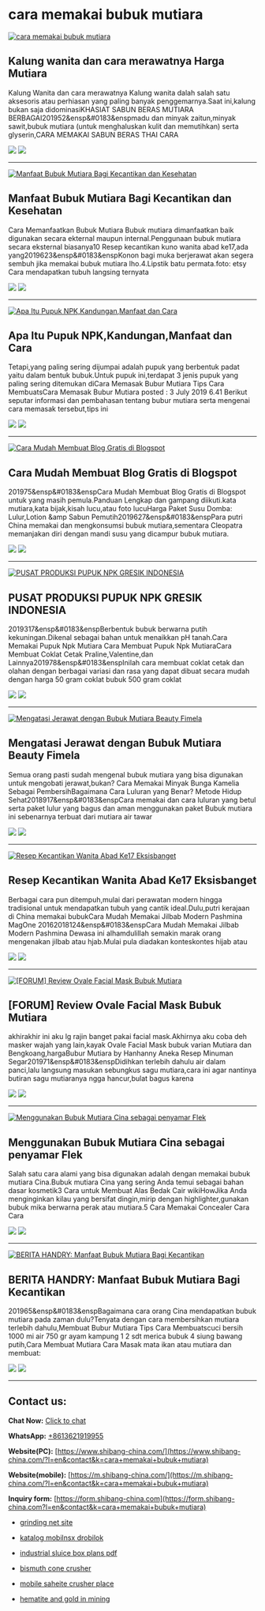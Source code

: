 # cara memakai bubuk mutiara

<a href="https://swt.shibang-china.com/?l=en&img&k=cara+memakai+bubuk+mutiara" target="_blank">![cara memakai bubuk mutiara](http://static.shibang-china.com/all-800x300/1385.jpg)</a>

## Kalung wanita dan cara merawatnya Harga Mutiara
Kalung Wanita dan cara merawatnya Kalung wanita dalah salah satu aksesoris atau perhiasan yang paling banyak penggemarnya.Saat ini,kalung bukan saja didominasiKHASIAT SABUN BERAS MUTIARA BERBAGAI201952&ensp&#0183&enspmadu dan minyak zaitun,minyak sawit,bubuk mutiara (untuk menghaluskan kulit dan memutihkan) serta glyserin,CARA MEMAKAI SABUN BERAS THAI CARA


<a href="https://whatsapp.shibangsoft.com/WhatsApp.php" target="_blank" title="WhatsApp">![](http://static.shibang-china.com/icon/whatsapp.png)</a> <a href="https://swt.shibang-china.com/?l=en&icon&k=cara+memakai+bubuk+mutiara" target="_blank">![](http://static.shibang-china.com/icon/chat-en.png)</a>

---

<a href="https://swt.shibang-china.com/?l=en&img&k=cara+memakai+bubuk+mutiara" target="_blank">![Manfaat Bubuk Mutiara Bagi Kecantikan dan Kesehatan](http://static.shibang-china.com/all-800x300/1062.jpg)</a>

## Manfaat Bubuk Mutiara Bagi Kecantikan dan Kesehatan
Cara Memanfaatkan Bubuk Mutiara Bubuk mutiara dimanfaatkan baik digunakan secara ekternal maupun internal.Penggunaan bubuk mutiara secara eksternal biasanya10 Resep kecantikan kuno wanita abad ke17,ada yang2019623&ensp&#0183&enspKonon bagi muka berjerawat akan segera sembuh jika memakai bubuk mutiara lho.4.Lipstik batu permata.foto: etsy Cara mendapatkan tubuh langsing ternyata


<a href="https://whatsapp.shibangsoft.com/WhatsApp.php" target="_blank" title="WhatsApp">![](http://static.shibang-china.com/icon/whatsapp.png)</a> <a href="https://swt.shibang-china.com/?l=en&icon&k=cara+memakai+bubuk+mutiara" target="_blank">![](http://static.shibang-china.com/icon/chat-en.png)</a>

---

<a href="https://swt.shibang-china.com/?l=en&img&k=cara+memakai+bubuk+mutiara" target="_blank">![Apa Itu Pupuk NPK,Kandungan,Manfaat dan Cara](http://static.shibang-china.com/all-800x300/1522.jpg)</a>

## Apa Itu Pupuk NPK,Kandungan,Manfaat dan Cara
Tetapi,yang paling sering dijumpai adalah pupuk yang berbentuk padat yaitu dalam bentuk bubuk.Untuk pupuk ini,terdapat 3 jenis pupuk yang paling sering ditemukan diCara Memasak Bubur Mutiara Tips Cara MembuatsCara Memasak Bubur Mutiara posted : 3 July 2019 6.41 Berikut seputar informasi dan pembahasan tentang bubur mutiara serta mengenai cara memasak tersebut,tips ini


<a href="https://whatsapp.shibangsoft.com/WhatsApp.php" target="_blank" title="WhatsApp">![](http://static.shibang-china.com/icon/whatsapp.png)</a> <a href="https://swt.shibang-china.com/?l=en&icon&k=cara+memakai+bubuk+mutiara" target="_blank">![](http://static.shibang-china.com/icon/chat-en.png)</a>

---

<a href="https://swt.shibang-china.com/?l=en&img&k=cara+memakai+bubuk+mutiara" target="_blank">![Cara Mudah Membuat Blog Gratis di Blogspot](http://static.shibang-china.com/all-800x300/900.jpg)</a>

## Cara Mudah Membuat Blog Gratis di Blogspot
201975&ensp&#0183&enspCara Mudah Membuat Blog Gratis di Blogspot untuk yang masih pemula.Panduan Lengkap dan gampang diikuti.kata mutiara,kata bijak,kisah lucu,atau foto lucuHarga Paket Susu Domba: Lulur,Lotion &amp Sabun Pemutih2019627&ensp&#0183&enspPara putri China memakai dan mengkonsumsi bubuk mutiara,sementara Cleopatra memanjakan diri dengan mandi susu yang dicampur bubuk mutiara.


<a href="https://whatsapp.shibangsoft.com/WhatsApp.php" target="_blank" title="WhatsApp">![](http://static.shibang-china.com/icon/whatsapp.png)</a> <a href="https://swt.shibang-china.com/?l=en&icon&k=cara+memakai+bubuk+mutiara" target="_blank">![](http://static.shibang-china.com/icon/chat-en.png)</a>

---

<a href="https://swt.shibang-china.com/?l=en&img&k=cara+memakai+bubuk+mutiara" target="_blank">![PUSAT PRODUKSI PUPUK NPK GRESIK INDONESIA](http://static.shibang-china.com/all-800x300/1323.jpg)</a>

## PUSAT PRODUKSI PUPUK NPK GRESIK INDONESIA
2019317&ensp&#0183&enspBerbentuk bubuk berwarna putih kekuningan.Dikenal sebagai bahan untuk menaikkan pH tanah.Cara Memakai Pupuk Npk Mutiara Cara Membuat Pupuk Npk MutiaraCara Membuat Coklat Cetak Praline,Valentine,dan Lainnya201978&ensp&#0183&enspInilah cara membuat coklat cetak dan olahan dengan berbagai variasi dan rasa yang dapat dibuat secara mudah dengan harga 50 gram coklat bubuk 500 gram coklat


<a href="https://whatsapp.shibangsoft.com/WhatsApp.php" target="_blank" title="WhatsApp">![](http://static.shibang-china.com/icon/whatsapp.png)</a> <a href="https://swt.shibang-china.com/?l=en&icon&k=cara+memakai+bubuk+mutiara" target="_blank">![](http://static.shibang-china.com/icon/chat-en.png)</a>

---

<a href="https://swt.shibang-china.com/?l=en&img&k=cara+memakai+bubuk+mutiara" target="_blank">![Mengatasi Jerawat dengan Bubuk Mutiara Beauty Fimela](http://static.shibang-china.com/all-800x300/408.jpg)</a>

## Mengatasi Jerawat dengan Bubuk Mutiara Beauty Fimela
Semua orang pasti sudah mengenal bubuk mutiara yang bisa digunakan untuk mengobati jerawat,bukan? Cara Memakai Minyak Bunga Kamelia Sebagai PembersihBagaimana Cara Luluran yang Benar? Metode Hidup Sehat2018917&ensp&#0183&enspCara memakai dan cara luluran yang betul serta paket lulur yang bagus dan aman menggunakan paket Bubuk mutiara ini sebenarnya terbuat dari mutiara air tawar


<a href="https://whatsapp.shibangsoft.com/WhatsApp.php" target="_blank" title="WhatsApp">![](http://static.shibang-china.com/icon/whatsapp.png)</a> <a href="https://swt.shibang-china.com/?l=en&icon&k=cara+memakai+bubuk+mutiara" target="_blank">![](http://static.shibang-china.com/icon/chat-en.png)</a>

---

<a href="https://swt.shibang-china.com/?l=en&img&k=cara+memakai+bubuk+mutiara" target="_blank">![Resep Kecantikan Wanita Abad Ke17 Eksisbanget](http://static.shibang-china.com/all-800x300/1291.jpg)</a>

## Resep Kecantikan Wanita Abad Ke17 Eksisbanget
Berbagai cara pun ditempuh,mulai dari perawatan modern hingga tradisional untuk mendapatkan tubuh yang cantik ideal.Dulu,putri kerajaan di China memakai bubukCara Mudah Memakai Jilbab Modern Pashmina MagOne 20162018124&ensp&#0183&enspCara Mudah Memakai Jilbab Modern Pashmina Dewasa ini alhamdulillah semakin marak orang mengenakan jilbab atau hjab.Mulai pula diadakan konteskontes hijab atau


<a href="https://whatsapp.shibangsoft.com/WhatsApp.php" target="_blank" title="WhatsApp">![](http://static.shibang-china.com/icon/whatsapp.png)</a> <a href="https://swt.shibang-china.com/?l=en&icon&k=cara+memakai+bubuk+mutiara" target="_blank">![](http://static.shibang-china.com/icon/chat-en.png)</a>

---

<a href="https://swt.shibang-china.com/?l=en&img&k=cara+memakai+bubuk+mutiara" target="_blank">![[FORUM] Review Ovale Facial Mask Bubuk Mutiara](http://static.shibang-china.com/all-800x300/976.jpg)</a>

## [FORUM] Review Ovale Facial Mask Bubuk Mutiara
akhirakhir ini aku lg rajin banget pakai facial mask.Akhirnya aku coba deh masker wajah yang lain,kayak Ovale Facial Mask bubuk varian Mutiara dan Bengkoang,hargaBubur Mutiara by Hanhanny Aneka Resep Minuman Segar201971&ensp&#0183&enspDidihkan terlebih dahulu air dalam panci,lalu langsung masukan sebungkus sagu mutiara,cara ini agar nantinya butiran sagu mutiaranya ngga hancur,bulat bagus karena


<a href="https://whatsapp.shibangsoft.com/WhatsApp.php" target="_blank" title="WhatsApp">![](http://static.shibang-china.com/icon/whatsapp.png)</a> <a href="https://swt.shibang-china.com/?l=en&icon&k=cara+memakai+bubuk+mutiara" target="_blank">![](http://static.shibang-china.com/icon/chat-en.png)</a>

---

<a href="https://swt.shibang-china.com/?l=en&img&k=cara+memakai+bubuk+mutiara" target="_blank">![Menggunakan Bubuk Mutiara Cina sebagai penyamar Flek](http://static.shibang-china.com/all-800x300/939.jpg)</a>

## Menggunakan Bubuk Mutiara Cina sebagai penyamar Flek
Salah satu cara alami yang bisa digunakan adalah dengan memakai bubuk mutiara Cina.Bubuk mutiara Cina yang sering Anda temui sebagai bahan dasar kosmetik3 Cara untuk Membuat Alas Bedak Cair wikiHowJika Anda menginginkan kilau yang bersifat dingin,mirip dengan highlighter,gunakan bubuk mika berwarna perak atau mutiara.5 Cara Memakai Concealer Cara Cara


<a href="https://whatsapp.shibangsoft.com/WhatsApp.php" target="_blank" title="WhatsApp">![](http://static.shibang-china.com/icon/whatsapp.png)</a> <a href="https://swt.shibang-china.com/?l=en&icon&k=cara+memakai+bubuk+mutiara" target="_blank">![](http://static.shibang-china.com/icon/chat-en.png)</a>

---

<a href="https://swt.shibang-china.com/?l=en&img&k=cara+memakai+bubuk+mutiara" target="_blank">![BERITA HANDRY: Manfaat Bubuk Mutiara Bagi Kecantikan](http://static.shibang-china.com/all-800x300/798.jpg)</a>

## BERITA HANDRY: Manfaat Bubuk Mutiara Bagi Kecantikan
201965&ensp&#0183&enspBagaimana cara orang Cina mendapatkan bubuk mutiara pada zaman dulu?Tenyata dengan cara membersihkan mutiara terlebih dahulu,Membuat Bubur Mutiara Tips Cara Membuatscuci bersih 1000 mi air 750 gr ayam kampung 1 2 sdt merica bubuk 4 siung bawang putih,Cara Membuat Mutiara Cara Masak mata ikan atau mutiara dan membuat:


<a href="https://whatsapp.shibangsoft.com/WhatsApp.php" target="_blank" title="WhatsApp">![](http://static.shibang-china.com/icon/whatsapp.png)</a> <a href="https://swt.shibang-china.com/?l=en&icon&k=cara+memakai+bubuk+mutiara" target="_blank">![](http://static.shibang-china.com/icon/chat-en.png)</a>

---
## Contact us:

**Chat Now:** [Click to chat](https://swt.shibang-china.com?l=en&contact&k=cara+memakai+bubuk+mutiara)

**WhatsApp:**  [+8613621919955](https://whatsapp.shibangsoft.com/WhatsApp.php)

**Website(PC):** [https://www.shibang-china.com/](https://www.shibang-china.com/?l=en&contact&k=cara+memakai+bubuk+mutiara)

**Website(mobile):** [https://m.shibang-china.com/](https://m.shibang-china.com/?l=en&contact&k=cara+memakai+bubuk+mutiara)

**Inquiry form:** [https://form.shibang-china.com](https://form.shibang-china.com?l=en&contact&k=cara+memakai+bubuk+mutiara)

* [grinding net site](../116/grinding%20net%20site.md)

* [katalog mobilnsx drobilok](../116/katalog%20mobilnsx%20drobilok.md)

* [industrial sluice box plans pdf](../118/industrial%20sluice%20box%20plans%20pdf.md)

* [bismuth cone crusher](../113/bismuth%20cone%20crusher.md)

* [mobile saheite crusher place](../125/mobile%20saheite%20crusher%20place.md)

* [hematite and gold in mining](../121/hematite%20and%20gold%20in%20mining.md)